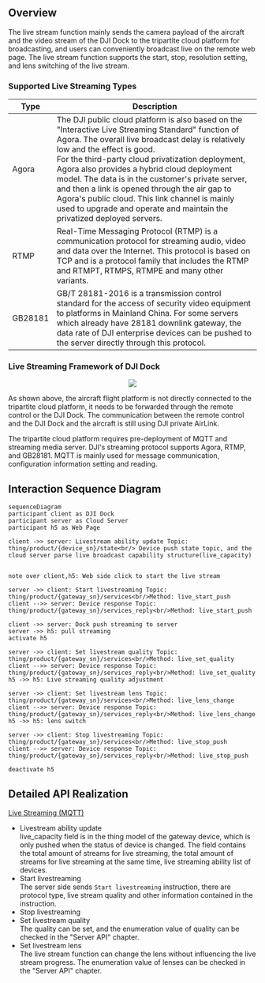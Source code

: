 ## Overview

The live stream function mainly sends the camera payload of the aircraft and the video stream of the DJI Dock to the tripartite cloud platform for broadcasting, and users can conveniently broadcast live on the remote web page. The live stream function supports the start, stop, resolution setting, and lens switching of the live stream.


### Supported Live Streaming Types

| Type    | Description                                                  |
| ------- | ------------------------------------------------------------ |
| Agora   | The DJI public cloud platform is also based on the "Interactive Live Streaming Standard" function of Agora. The overall live broadcast delay is relatively low and the effect is good. <br/>For the third-party cloud privatization deployment, Agora also provides a hybrid cloud deployment model. The data is in the customer's private server, and then a link is opened through the air gap to Agora's public cloud. This link channel is mainly used to upgrade and operate and maintain the privatized deployed servers. | 
| RTMP    | Real-Time Messaging Protocol (RTMP) is a communication protocol for streaming audio, video and data over the Internet. This protocol is based on TCP and is a protocol family that includes the RTMP and RTMPT, RTMPS, RTMPE and many other variants. |
| GB28181 | GB/T 28181-2016 is a transmission control standard for the access of security video equipment to platforms in Mainland China. For some servers which already have 28181 downlink gateway, the data rate of DJI enterprise devices can be pushed to the server directly through this protocol. |



### Live Streaming Framework of DJI Dock

<div>
<div align=center>
<img src="https://terra-1-g.djicdn.com/fee90c2e03e04e8da67ea6f56365fc76/SDK%20%E6%96%87%E6%A1%A3/CloudAPI/dock-livestream-framework-en.png" style="width:auto"/>
</div></div>

As shown above, the aircraft flight platform is not directly connected to the tripartite cloud platform, it needs to be forwarded through the remote control or the DJI Dock. The communication between the remote control and the DJI Dock and the aircraft is still using DJI private AirLink.

The tripartite cloud platform requires pre-deployment of MQTT and streaming media server. DJI's streaming protocol supports Agora, RTMP, and GB28181. MQTT is mainly used for message communication, configuration information setting and reading.


## Interaction Sequence Diagram

```mermaid
sequenceDiagram
participant client as DJI Dock
participant server as Cloud Server
participant h5 as Web Page

client ->> server: Livestream ability update Topic: thing/product/{device_sn}/state<br/> Device push state topic, and the cloud server parse live broadcast capability structure(live_capacity)


note over client,h5: Web side click to start the live stream

server ->> client: Start livestreaming Topic: thing/product/{gateway_sn}/services<br/>Method: live_start_push
client -->> server: Device response Topic: thing/product/{gateway_sn}/services_reply<br/>Method: live_start_push

client ->> server: Dock push streaming to server
server ->> h5: pull streaming
activate h5

server ->> client: Set livestream quality Topic: thing/product/{gateway_sn}/services<br/>Method: live_set_quality
client -->> server: Device response Topic: thing/product/{gateway_sn}/services_reply<br/>Method: live_set_quality
h5 ->> h5: Live streaming quality adjustment

server ->> client: Set livestream lens Topic: thing/product/{gateway_sn}/services<br/>Method: live_lens_change
client -->> server: Device response Topic: thing/product/{gateway_sn}/services_reply<br/>Method: live_lens_change
h5 ->> h5: lens switch

server ->> client: Stop livestreaming Topic: thing/product/{gateway_sn}/services<br/>Method: live_stop_push
client -->> server: Device response Topic: thing/product/{gateway_sn}/services_reply<br/>Method: live_stop_push

deactivate h5

```



## Detailed API Realization

[Live Streaming (MQTT)](https://developer.dji.com/doc/cloud-api-tutorial/en/api-reference/dock-to-cloud/mqtt/dock/dock1/live.html)
* Livestream ability update<br/>
  live_capacity field is in the thing model of the gateway device, which is only pushed when the status of device is changed. The field contains the total amount of streams for live streaming, the total amount of streams for live streaming at the same time, live streaming ability list of devices.
* Start livestreaming<br/>
  The server side sends `Start livestreaming` instruction, there are protocol type, live stream quality and other information contained in the instruction. 
* Stop livestreaming
* Set livestream quality<br/>
  The quality can be set, and the enumeration value of quality can be checked in the "Server API" chapter.
* Set livestream lens<br/>
  The live stream function can change the lens without influencing the live stream progress. The enumeration value of lenses can be checked in the "Server API" chapter.

